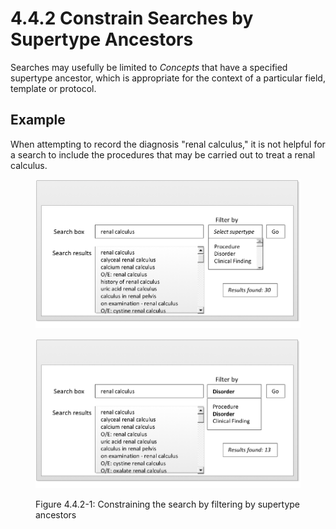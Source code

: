 # 4.4.2 Constrain Searches by Supertype Ancestors

Searches may usefully be limited to _Concepts_ that have a specified supertype ancestor, which is appropriate for the context of a particular field, template or protocol.

## Example

When attempting to record the diagnosis "renal calculus," it is not helpful for a search to include the procedures that may be carried out to treat a renal calculus.

<figure><img src="../../images/52170499.png" alt=""><figcaption></figcaption></figure>

<figure><img src="../../images/52170500.png" alt=""><figcaption><p>Figure 4.4.2-1: Constraining the search by filtering by supertype ancestors</p></figcaption></figure>
